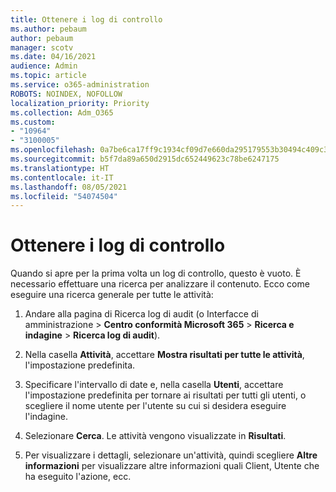 ```yaml
---
title: Ottenere i log di controllo
ms.author: pebaum
author: pebaum
manager: scotv
ms.date: 04/16/2021
audience: Admin
ms.topic: article
ms.service: o365-administration
ROBOTS: NOINDEX, NOFOLLOW
localization_priority: Priority
ms.collection: Adm_O365
ms.custom:
- "10964"
- "3100005"
ms.openlocfilehash: 0a7be6ca17ff9c1934cf09d7e660da295179553b30494c409c345c5e3b5c5fd8
ms.sourcegitcommit: b5f7da89a650d2915dc652449623c78be6247175
ms.translationtype: HT
ms.contentlocale: it-IT
ms.lasthandoff: 08/05/2021
ms.locfileid: "54074504"
---
```

# <a name="retrieve-the-audit-logs"></a>Ottenere i log di controllo

Quando si apre per la prima volta un log di controllo, questo è vuoto. È necessario effettuare una ricerca per analizzare il contenuto. Ecco come eseguire una ricerca generale per tutte le attività:

1. Andare alla pagina di Ricerca log di audit (o Interfacce di amministrazione > **Centro conformità Microsoft 365** > **Ricerca e indagine** > **Ricerca log di audit**).

1. Nella casella **Attività**, accettare **Mostra risultati per tutte le attività**, l'impostazione predefinita.

1. Specificare l'intervallo di date e, nella casella **Utenti**, accettare l'impostazione predefinita per tornare ai risultati per tutti gli utenti, o scegliere il nome utente per l'utente su cui si desidera eseguire l'indagine.

1. Selezionare **Cerca**. Le attività vengono visualizzate in **Risultati**.

1. Per visualizzare i dettagli, selezionare un'attività, quindi scegliere **Altre informazioni** per visualizzare altre informazioni quali Client, Utente che ha eseguito l'azione, ecc.
